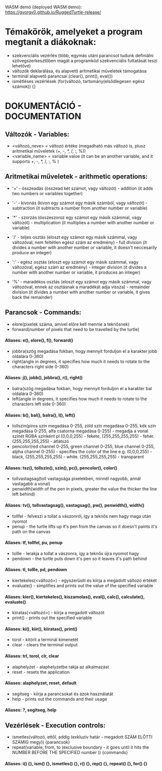WASM demó (deployed WASM demo): https://gyorgy0.github.io/RuggedTurtle-release/

# Témakörök, amelyeket a program megtanít a diákoknak:

- szekvenciális vezérlés (több, egymás utáni parancsot tudunk definiálni szövegszerkesztőben magát a programkód szekvenciális futtatását teszi lehetővé)
- változók deklarálása, és alapvető aritmetikai műveletek támogatása
- terminál alapvető parancsai (clear(), print(), eval())
- ismétléses vezérlések (for(változó, tartomány(elsődlegesen egész számok)) {}

# DOKUMENTÁCIÓ - DOCUMENTATION

## Változók - Variables:
-   <változó_neve> = változó értéke (megadható más változó is, plusz aritmetikai műveletek (+, -, *, /, :, %))
-   <variable_name> = variable value (it can be an another variable, and it supports +, -, *, /, :, % )


## Aritmetikai műveletek - arithmetic operations:
- '+' - összeadás (összead két számot, vagy változót)
      - addition (it adds two numbers or variables together)

- '-' - kivonás (kivon egy számot egy másik számból, vagy változót)
      - subtraction (it subtracts a number from another number or variable)

- '*' - szorzás (összeszoroz egy számot egy másik számmal, vagy változót)
      - multiplication (it multiplies a number with another number or variable)

- '/' - teljes osztás (eloszt egy számot egy másik számmal, vagy változóval, nem feltétlen egész szám az eredmény)
      - full division (it divides a number with another number or variable, it doesn't neccesarily produce an integer)

- ':' - egész osztás (eloszt egy számot egy másik számmal, vagy változóval, egész szám az eredmény)
      - integer division (it divides a number with another number or variable, it produces an integer)

- '%' - maradékos osztás (eloszt egy számot egy másik számmal, vagy változóval, ennek az osztásnak a maradékát adja vissza)
      - remainder division (it divides a number with another number or variable, it gives back the remainder)


## Parancsok - Commands:

- elore(pixelek száma, amivel előre kell mennie a teknősnek)
- forward(number of pixels that need to be travelled by the turtle)
#### Aliases: e(), elore(), f(), forward()

- jobbra(szög megadása fokban, hogy mennyit forduljon el a karakter jobb oldalára 0-360)
- right(angle in degrees, it specifies how much it needs to rotate to the characters right side 0-360)
#### Aliases: j(), jobb(), jobbra(), r(), right()


- balra(szög megadása fokban, hogy mennyit forduljon el a karakter bal oldalára 0-360)
- left(angle in degrees, it specifies how much it needs to rotate to the characters left side 0-360)
#### Aliases: b(), bal(), balra(), l(), left()


- tollszin(piros szín megadása 0-255, zöld szín megadása 0-255, kék szín megadása 0-255, alfa csatorna megadása 0-255) - megadja a vonal színét RGBA színként pl.(0,0,0,255) - fekete, (255,255,255,255) - fehér. (255,255,255,255) - átlátszó
- pencolor(red channel 0-255, green channel 0-255, blue channel 0-255, alpha channel 0-255) - specifies the color of the line e.g. (0,0,0,255) - black, (255,255,255,255) - white. (255,255,255,255) - transparent
#### Aliases: tsz(), tollszin(), szin(), pc(), pencolor(), color()


- tollvastagsag(toll vastagsága pixelekben, minnél nagyobb, annál vastagabb a vonal)
- penwidth(width of the pen in pixels, greater the value the thicker the line left behind)
#### Aliases: tv(), tollvastagsag(), vastagsag(), pw(), penwidth(), width()


- tollfel - felveszi a tollat a vászonról, így a teknős nem hagy maga után nyomot
- penup - the turtle lifts up it's pen from the canvas so it doesn't paints it's path on the canvas
#### Aliases: tf, tollfel, pu, penup


- tollle - lerakja a tollat a vászonra, így a teknős újra nyomot hagy
- pendown - the turtle puts down it's pen so it leaves it's path behind

#### Aliases: tl, tollle, pd, pendown


- kiertekeles(<változó>) - egyszerűsíti és kiírja a megadott változó értékét
- evaluate(<variable>) - simplifies and prints out the value of the specified variable


#### Aliases: kier(), kiertekeles(), kiszamolas(), eval(), calc(), calculate(), evaluate()


- kiiratas(<változó>) - kiírja a megadott változót
- print(<variable>) - prints out the specified variable


#### Aliases: ki(), kiir(), kiiratas(), print()


- torol - kitörli a terminál kimenetét
- clear - clears the terminal output


#### Aliases: trl, torol, clr, clear


- alaphelyzet - alaphelyzetbe rakja az alkalmazást
- reset - resets the application


#### Aliases: alaphelyzet, reset, default


- segitseg - kiírja a parancsokat és azok használatát
- help - prints out the commands and their usage


#### Aliases: ?, segitseg, help


## Vezérlések - Execution controls:

- ismetles(változó, ettől, addig (exkluzív határ - megadott SZÁM ELŐTTI SZÁMIG megy)) {parancsok}
- repeat(variable, from, to (exclusive boundary - it goes until it hits the NUMBER BEFORE THE SPECIFIED number )) {commands}
#### Aliases: i() {}, ism() {}, ismetles() {}, r() {}, rep() {}, repeat() {}, for() {}
